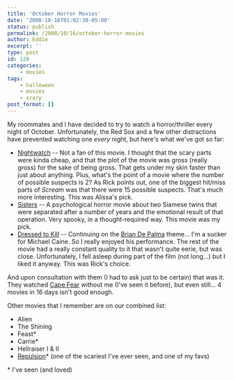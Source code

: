 ```yaml
---
title: 'October Horror Movies'
date: '2008-10-16T01:02:30-05:00'
status: publish
permalink: /2008/10/16/october-horror-movies
author: Eddie
excerpt: ''
type: post
id: 120
categories:
    - movies
tags:
    - halloween
    - movies
    - scary
post_format: []
---
```

My roommates and I have decided to try to watch a horror/thriller every night of October. Unfortunately, the Red Sox and a few other distractions have prevented watching one *every* night, but here's what we've got so far:

- [Nightwatch](http://www.imdb.com/title/tt0119791/) -- Not a fan of this movie. I thought that the scary parts were kinda cheap, and that the plot of the movie was gross (really gross) for the sake of being gross. That gets under my skin faster than just about anything. Plus, what's the point of a movie where the number of possible suspects is 2? As Rick points out, one of the biggest hit/miss parts of *Scream* was that there were 15 possible suspects. That's much more interesting. This was Alissa's pick.
- [Sisters](http://www.imdb.com/title/tt0070698/) -- A psychological horror movie about two Siamese twins that were separated after a number of years and the emotional result of that operation. Very spooky, in a thought-required way. This movie was my pick.
- [Dressed to Kill](http://www.imdb.com/title/tt0080661/) -- Continuing on the [Brian De Palma](http://www.imdb.com/name/nm0000361/) theme... I'm a sucker for Michael Caine. So I really enjoyed his performance. The rest of the movie had a really constant quality to it that wasn't quite eerie, but was close. Unfortunately, I fell asleep during part of the film (not long...) but I liked it anyway. This was Rick's choice.

And upon consultation with them (I had to ask just to be certain) that was it. They watched [Cape Fear](http://www.imdb.com/title/tt0101540/) without me (I've seen it before), but even still... 4 movies in 16 days isn't good enough.

Other movies that I remember are on our combined list:

- Alien
- The Shining
- Feast\*
- Carrie\*
- Hellraiser I &amp; II
- [Repulsion](http://www.imdb.com/title/tt0059646/)\* (one of the scariest I've ever seen, and one of my favs)

\* I've seen (and loved)
